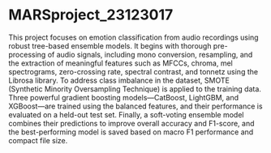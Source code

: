 # MARSproject_23123017
This project focuses on emotion classification from audio recordings using robust tree-based ensemble models. It begins with thorough pre-processing of audio signals, including mono conversion, resampling, and the extraction of meaningful features such as MFCCs, chroma, mel spectrograms, zero-crossing rate, spectral contrast, and tonnetz using the Librosa library. To address class imbalance in the dataset, SMOTE (Synthetic Minority Oversampling Technique) is applied to the training data. Three powerful gradient boosting models—CatBoost, LightGBM, and XGBoost—are trained using the balanced features, and their performance is evaluated on a held-out test set. Finally, a soft-voting ensemble model combines their predictions to improve overall accuracy and F1-score, and the best-performing model is saved based on macro F1 performance and compact file size.



